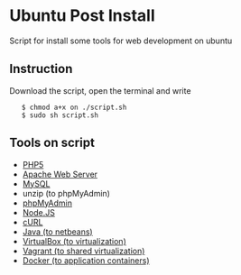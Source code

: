 # Ubuntu Post Install


Script for install some tools for web development on ubuntu

## Instruction

Download the script, open the terminal and write
```
   $ chmod a+x on ./script.sh 
   $ sudo sh script.sh
```


## Tools on script


-  [PHP5](http://www.php.net/)
-  [Apache Web Server](http://httpd.apache.org/)
-  [MySQL](https://www.mysql.com/)
-  unzip (to phpMyAdmin)
-  [phpMyAdmin](http://phpmyadmin.net)
-  [Node.JS](http://www.nodejs.org)
-  [cURL](http://curl.haxx.se/)
-  [Java (to netbeans)](www.java.com)
-  [VirtualBox (to virtualization)](https://www.virtualbox.org/)
-  [Vagrant (to shared virtualization)](https://www.vagrantup.com/)
-  [Docker (to application containers)](https://www.docker.com/)